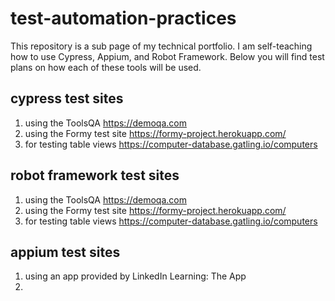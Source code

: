 # test-automation-practices
This repository is a sub page of my technical portfolio.  I am self-teaching how to use Cypress, Appium, and Robot Framework.
Below you will find test plans on how each of these tools will be used.

## cypress test sites
1.  using the ToolsQA https://demoqa.com
2.  using the Formy test site https://formy-project.herokuapp.com/
3.  for testing table views https://computer-database.gatling.io/computers

## robot framework test sites
1.  using the ToolsQA https://demoqa.com
2.  using the Formy test site https://formy-project.herokuapp.com/
3.  for testing table views https://computer-database.gatling.io/computers

## appium test sites
1.  using an app provided by LinkedIn Learning: The App
2.  
